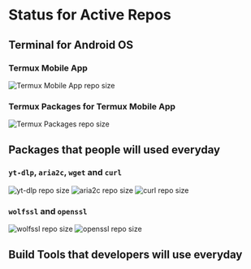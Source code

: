 <!-- REPO-SIZE: BEGIN REPO-SIZE HERE -->
# Status for Active Repos

## Terminal for Android OS
### Termux Mobile App
![Termux Mobile App repo size](https://img.shields.io/github/repo-size/termux/termux-app?label=Termux%20mobile%20app%20repo%20size&logo=github&style=for-the-badge)

### Termux Packages for Termux Mobile App
![Termux Packages repo size](https://img.shields.io/github/repo-size/termux/termux-packages?label=Termux%20packages%20repo%20size&logo=github&style=for-the-badge)

## Packages that people will used everyday
### `yt-dlp`, `aria2c`, `wget` and `curl`
![yt-dlp repo size](https://img.shields.io/github/repo-size/yt-dlp/yt-dlp?label=yt-dlp%20repo%20size&logo=github&style=for-the-badge)
![aria2c repo size](https://img.shields.io/github/repo-size/aria2/aria2?label=aria2c%20repo%20size&logo=github&style=for-the-badge)
![curl repo size](https://img.shields.io/github/repo-size/curl/curl?label=curl%20repo%20size&logo=github&style=for-the-badge)


### `wolfssl` and `openssl`
![wolfssl repo size](https://img.shields.io/github/repo-size/wolfssl/wolfssl?label=Wolfssl%20repo%20size&logo=github&style=for-the-badge)
![openssl repo size](https://img.shields.io/github/repo-size/Openssl/Openssl?label=Openssl%20repo%20size&logo=github&style=for-the-badge)

## Build Tools that developers will use everyday


<!-- REPO-SIZE: END REPO-SIZE HERE -->
